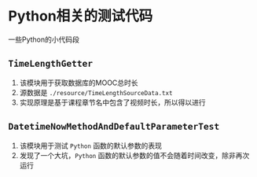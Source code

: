 # Python相关的测试代码

一些Python的小代码段

## `TimeLengthGetter`

1. 该模块用于获取数据库的MOOC总时长
2. 源数据是 `./resource/TimeLengthSourceData.txt`
3. 实现原理是基于课程章节名中包含了视频时长，所以得以进行

## `DatetimeNowMethodAndDefaultParameterTest`

1. 该模块用于测试 `Python` 函数的默认参数的表现
2. 发现了一个大坑，`Python` 函数的默认参数的值不会随着时间改变，除非再次运行
